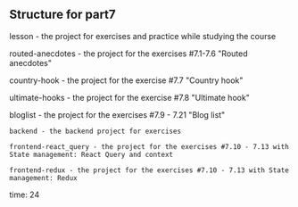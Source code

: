 ## Structure for part7

lesson - the project for exercises and practice while studying the course

routed-anecdotes - the project for the exercises #7.1-7.6 "Routed anecdotes"

country-hook - the project for the exercise #7.7 "Country hook"

ultimate-hooks - the project for the exercise #7.8 "Ultimate hook"

bloglist - the project for the exercises #7.9 - 7.21 "Blog list"

    backend - the backend project for exercises

    frontend-react_query - the project for the exercises #7.10 - 7.13 with State management: React Query and context

    frontend-redux - the project for the exercises #7.10 - 7.13 with State management: Redux

time: 24
